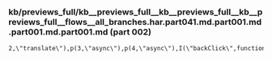 ### kb/previews_full/kb__previews_full__kb__previews_full__kb__previews_full__flows__all_branches.har.part041.md.part001.md.part001.md.part001.md (part 002)

```md
2,\"translate\"),p(3,\"async\"),p(4,\"async\"),I(\"backClick\",function(){return r.navigateBack()})(\"goToNextStep\",function(){return
```

```
